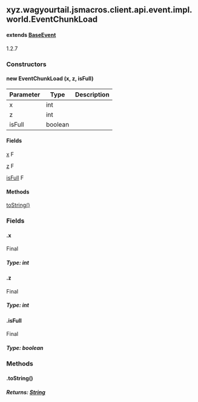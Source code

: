 

xyz.wagyourtail.jsmacros.client.api.event.impl.world.EventChunkLoad
-------------------------------------------------------------------

#### extends [BaseEvent](1.9.2/xyz/wagyourtail/jsmacros/core/event/BaseEvent.html)

1.2.7

### Constructors

#### new EventChunkLoad (x, z, isFull)

| Parameter | Type | Description |
|---|---|---|
| x | int |  |
| z | int |  |
| isFull | boolean |  |



#### Fields

[x](1.9.2/)
F


[z](1.9.2/)
F


[isFull](1.9.2/)
F



#### Methods

[toString()](#toString-)



### Fields

#### .x

Final

##### Type: int



#### .z

Final

##### Type: int



#### .isFull

Final

##### Type: boolean



### Methods

#### .toString()


##### Returns: [String](https://docs.oracle.com/javase/8/docs/api/index.html?java/lang/String.html)




